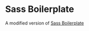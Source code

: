 # Sass Boilerplate

A modified version of [Sass Boilerplate](https://github.com/KittyGiraudel/sass-boilerplate)
